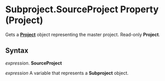 
# Subproject.SourceProject Property (Project)

Gets a  **[Project](855c1ad9-0e84-f274-9e0e-2424e7cab447.md)** object representing the master project. Read-only **Project**.


## Syntax

 _expression_. **SourceProject**

 _expression_ A variable that represents a **Subproject** object.

